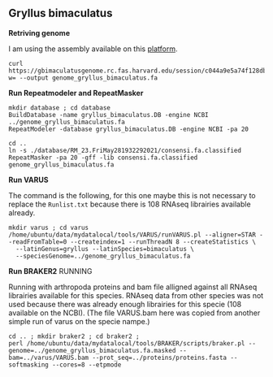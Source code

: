 ## Gryllus bimaculatus

**Retriving genome** 

I am using the assembly available on this [platform](http://gbimaculatusgenome.rc.fas.harvard.edu). 
```
curl https://gbimaculatusgenome.rc.fas.harvard.edu/session/c044a9e5a74f128dbd50738d0ebe0dbc/download/downloadDataGenome?w= --output genome_gryllus_bimaculatus.fa
```
**Run Repeatmodeler and RepeatMasker**

```
mkdir database ; cd database 
BuildDatabase -name gryllus_bimaculatus.DB -engine NCBI ../genome_gryllus_bimaculatus.fa
RepeatModeler -database gryllus_bimaculatus.DB -engine NCBI -pa 20

cd .. 
ln -s ./database/RM_23.FriMay281932292021/consensi.fa.classified
RepeatMasker -pa 20 -gff -lib consensi.fa.classified genome_gryllus_bimaculatus.fa
```

**Run VARUS**

The command is the following, for this one maybe this is not necessary to replace  the `Runlist.txt` because there is 108 RNAseq librairies available already. 
```
mkdir varus ; cd varus
/home/ubuntu/data/mydatalocal/tools/VARUS/runVARUS.pl --aligner=STAR --readFromTable=0 --createindex=1 --runThreadN 8 --createStatistics \
  --latinGenus=gryllus --latinSpecies=bimaculatus \
  --speciesGenome=../genome_gryllus_bimaculatus.fa 
```

**Run BRAKER2** RUNNING

Running with arthropoda proteins and bam file alligned against all RNAseq librairies available for this species. RNAseq data from other species was not used because there was already enough librairies for this specie (108 available on the NCBI). (The file VARUS.bam here was copied from another simple run of varus on the specie nampe.)
```
cd .. ; mkdir braker2 ; cd braker2 ;
perl /home/ubuntu/data/mydatalocal/tools/BRAKER/scripts/braker.pl --genome=../genome_gryllus_bimaculatus.fa.masked --bam=../varus/VARUS.bam --prot_seq=../proteins/proteins.fasta --softmasking --cores=8 --etpmode 
```
